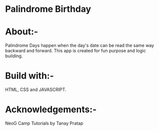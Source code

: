 # Palindrome Birthday
# About:-
Palindrome Days happen when the day's date can be read the same way backward and forward. This app is created for fun purpose and logic building.
# Build with:-
HTML, CSS and JAVASCRIPT.
# Acknowledgements:-
NeoG Camp Tutorials by Tanay Pratap